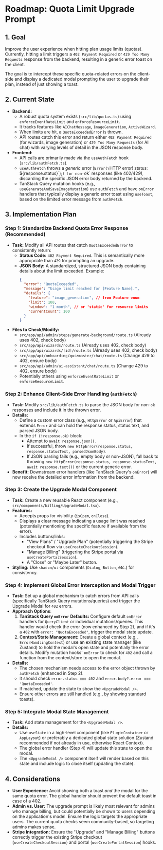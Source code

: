 # Roadmap: Quota Limit Upgrade Prompt

## 1. Goal

Improve the user experience when hitting plan usage limits (quotas). Currently, hitting a limit triggers a `402 Payment Required` or `429 Too Many Requests` response from the backend, resulting in a generic error toast on the client.

The goal is to intercept these specific quota-related errors on the client-side and display a dedicated modal prompting the user to upgrade their plan, instead of just showing a toast.

## 2. Current State

*   **Backend:**
    *   A robust quota system exists (`src/lib/quotas.ts`) using `enforceEventRateLimit` and `enforceResourceLimit`.
    *   It tracks features like `AIChatMessage`, `ImageGeneration`, `ActiveWizard`.
    *   When limits are hit, a `QuotaExceededError` is thrown.
    *   API routes catch this error and return either `402 Payment Required` (for wizards, image generation) or `429 Too Many Requests` (for AI chat) with varying levels of detail in the JSON response body.
*   **Frontend:**
    *   API calls are primarily made via the `useAuthFetch` hook (`src/lib/authFetch.ts`).
    *   `useAuthFetch` throws a *generic* error (`Error(\`HTTP error! status: \${response.status}\`);`) for non-`ok` responses (like 402/429), discarding the specific JSON error body returned by the backend.
    *   TanStack Query mutation hooks (e.g., `useGenerateAndSaveImageMutation`) use `authFetch` and have `onError` handlers that typically display a generic error toast using `useToast`, based on the limited error message from `authFetch`.

## 3. Implementation Plan

### Step 1: Standardize Backend Quota Error Response (Recommended)

*   **Task:** Modify all API routes that catch `QuotaExceededError` to consistently return:
    *   **Status Code:** `402 Payment Required`. This is semantically more appropriate than `429` for prompting an upgrade.
    *   **JSON Body:** A standardized, structured JSON body containing details about the limit exceeded. Example:
        ```json
        {
          "error": "QuotaExceeded",
          "message": "Usage limit reached for [Feature Name].",
          "details": {
            "feature": "image_generation", // from Feature enum
            "limit": 100,
            "window": "1 month", // or 'static' for resource limits
            "currentCount": 100
          }
        }
        ```
*   **Files to Check/Modify:**
    *   `src/app/api/admin/steps/generate-background/route.ts` (Already uses 402, check body)
    *   `src/app/api/wizards/route.ts` (Already uses 402, check body)
    *   `src/app/api/wizards/[id]/route.ts` (Already uses 402, check body)
    *   `src/app/api/onboarding/quizmaster/chat/route.ts` (Change 429 to 402, ensure body)
    *   `src/app/api/admin/ai-assistant/chat/route.ts` (Change 429 to 402, ensure body)
    *   Potentially others using `enforceEventRateLimit` or `enforceResourceLimit`.

### Step 2: Enhance Client-Side Error Handling (`authFetch`)

*   **Task:** Modify `src/lib/authFetch.ts` to parse the JSON body for non-`ok` responses and include it in the thrown error.
*   **Details:**
    *   Define a custom error class (e.g., `HttpError` or `ApiError`) that extends `Error` and can hold the response status, status text, and parsed JSON body.
    *   In the `if (!response.ok)` block:
        *   Attempt to `await response.json()`.
        *   If successful, throw `new HttpError(response.status, response.statusText, parsedJsonBody)`.
        *   If JSON parsing fails (e.g., empty body or non-JSON), fall back to throwing `new HttpError(response.status, response.statusText, await response.text())` or the current generic error.
*   **Benefit:** Downstream error handlers (like TanStack Query's `onError`) will now receive the detailed error information from the backend.

### Step 3: Create the Upgrade Modal Component

*   **Task:** Create a new reusable React component (e.g., `src/components/billing/UpgradeModal.tsx`).
*   **Features:**
    *   Accepts props for visibility (`isOpen`, `onClose`).
    *   Displays a clear message indicating a usage limit was reached (potentially mentioning the specific feature if available from the error).
    *   Includes buttons/links:
        *   "View Plans" / "Upgrade Plan" (potentially triggering the Stripe checkout flow via `useCreateCheckoutSession`).
        *   "Manage Billing" (triggering the Stripe portal via `useCreatePortalSession`).
        *   A "Close" or "Maybe Later" button.
*   **Styling:** Use `shadcn/ui` components (`Dialog`, `Button`, etc.) for consistency.

### Step 4: Implement Global Error Interception and Modal Trigger

*   **Task:** Set up a global mechanism to catch errors from API calls (specifically TanStack Query mutations/queries) and trigger the Upgrade Modal for `402` errors.
*   **Approach Options:**
    1.  **TanStack Query `onError` Defaults:** Configure default `onError` handlers for `QueryClient` or individual mutations/queries. This handler would check the error (now enhanced by Step 2), and if it's a `402` with `error: "QuotaExceeded"`, trigger the modal state update.
    2.  **Context/State Management:** Create a global context (e.g., `ErrorHandlingContext`) or use an existing state manager (like Zustand) to hold the modal's open state and potentially the error details. Modify mutation hooks' `onError` to check for `402` and call a function from the context/store to open the modal.
*   **Details:**
    *   The chosen mechanism needs access to the error object thrown by `authFetch` (enhanced in Step 2).
    *   It should check `error.status === 402` and `error.body?.error === 'QuotaExceeded'`.
    *   If matched, update the state to show the `<UpgradeModal />`.
    *   Ensure other errors are still handled (e.g., by showing standard toasts).

### Step 5: Integrate Modal State Management

*   **Task:** Add state management for the `<UpgradeModal />`.
*   **Details:**
    *   Use `useState` in a high-level component (like `PluginContainer` or `AppLayout`) or preferably a dedicated global state solution (Zustand recommended if not already in use, otherwise React Context).
    *   The global error handler (Step 4) will update this state to open the modal.
    *   The `<UpgradeModal />` component itself will render based on this state and include logic to close itself (updating the state).

## 4. Considerations

*   **User Experience:** Avoid showing both a toast *and* the modal for the same quota error. The global handler should prevent the default toast in case of a 402.
*   **Admin vs. User:** The upgrade prompt is likely most relevant for admins who manage billing, but could potentially be shown to users depending on the application's model. Ensure the logic targets the appropriate users. The current quota checks seem community-based, so targeting admins makes sense.
*   **Stripe Integration:** Ensure the "Upgrade" and "Manage Billing" buttons correctly trigger the existing Stripe checkout (`useCreateCheckoutSession`) and portal (`useCreatePortalSession`) hooks. 